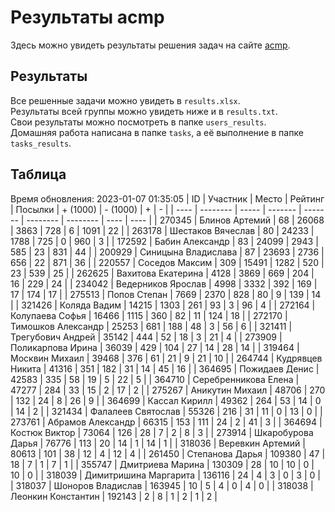 # Результаты acmp
Здесь можно увидеть результаты решения задач на сайте [acmp](https://acmp.ru). 

## Результаты
Все решенные задачи можно увидеть в `results.xlsx`.  
Результаты всей группы можно увидеть ниже и в `results.txt`.  
Свои результаты можно посмотреть в папке `users_results`.  
Домашняя работа написана в папке `tasks`, а её выполнение в папке `tasks_results`.

## Таблица
Время обновления: 2023-01-07 01:35:05
| ID   | Участник | Место | Рейтинг | Посылки | + (1000) | - (1000) | +    | -    |
| ---- | -------- | ----- | ------- | ------- | -------- | -------- | ---- | ---- |
| 270345 | Блинов Артемий | 68 | 26068 | 3863 | 728 | 6 | 1091 | 22 |
| 263178 | Шестаков Вячеслав | 80 | 24233 | 1788 | 725 | 0 | 960 | 3 |
| 172592 | Бабин Александр | 83 | 24099 | 2943 | 585 | 23 | 831 | 44 |
| 200929 | Синицына Владислава | 87 | 23693 | 2736 | 656 | 22 | 871 | 36 |
| 220557 | Соседов Максим | 309 | 15491 | 1282 | 520 | 23 | 539 | 25 |
| 262625 | Вахитова Екатерина | 4128 | 3869 | 669 | 204 | 16 | 229 | 24 |
| 234042 | Ведерников Ярослав | 4998 | 3332 | 392 | 169 | 17 | 174 | 17 |
| 275513 | Попов Степан | 7669 | 2370 | 828 | 80 | 9 | 139 | 14 |
| 321426 | Коляда Вадим | 14215 | 1303 | 261 | 93 | 3 | 96 | 4 |
| 272164 | Колупаева Софья | 16466 | 1115 | 360 | 82 | 11 | 124 | 18 |
| 272170 | Тимошков Александр | 25253 | 681 | 188 | 48 | 3 | 56 | 6 |
| 321411 | Трегубович Андрей | 35142 | 444 | 52 | 18 | 3 | 21 | 4 |
| 273909 | Поликарпова Ирина | 36039 | 429 | 104 | 27 | 14 | 28 | 14 |
| 319464 | Москвин Михаил | 39468 | 376 | 61 | 21 | 9 | 21 | 10 |
| 264744 | Кудрявцев Никита | 41316 | 351 | 182 | 31 | 14 | 45 | 16 |
| 364695 | Пожидаев Денис | 42583 | 335 | 58 | 19 | 5 | 22 | 5 |
| 364710 | Серебренникова Елена | 47277 | 284 | 33 | 15 | 2 | 17 | 2 |
| 275267 | Аникутин Михаил | 48706 | 270 | 132 | 24 | 8 | 26 | 9 |
| 364699 | Кассал Кирилл | 49362 | 264 | 53 | 14 | 0 | 14 | 2 |
| 321434 | Фалалеев Святослав | 55326 | 216 | 31 | 11 | 0 | 13 | 0 |
| 273761 | Абрамов Александр | 66315 | 153 | 111 | 24 | 2 | 41 | 3 |
| 364694 | Костюк Виктор | 73064 | 126 | 28 | 7 | 2 | 8 | 3 |
| 273914 | Шкаробурова Дарья | 76776 | 113 | 20 | 14 | 1 | 14 | 1 |
| 318036 | Веревкин Артемий | 80613 | 101 | 38 | 12 | 4 | 12 | 4 |
| 261450 | Степанова Дарья | 109380 | 47 | 18 | 7 | 1 | 7 | 1 |
| 355747 | Дмитриева Марина | 130309 | 28 | 10 | 10 | 0 | 10 | 0 |
| 318039 | Димитришина Маргарита | 136116 | 24 | 4 | 3 | 0 | 3 | 0 |
| 318037 | Шоноров Владислав | 163945 | 10 | 5 | 4 | 0 | 4 | 0 |
| 318038 | Леонкин Константин | 192143 | 2 | 8 | 1 | 2 | 1 | 2 |
